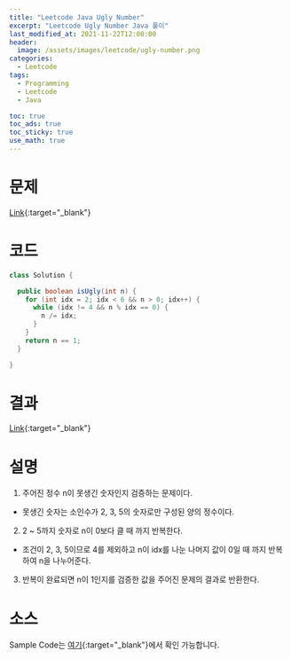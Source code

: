 ```yaml
---
title: "Leetcode Java Ugly Number"
excerpt: "Leetcode Ugly Number Java 풀이"
last_modified_at: 2021-11-22T12:00:00
header:
  image: /assets/images/leetcode/ugly-number.png
categories:
  - Leetcode
tags:
  - Programming
  - Leetcode
  - Java

toc: true
toc_ads: true
toc_sticky: true
use_math: true
---
```

# 문제
[Link](https://leetcode.com/problems/ugly-number/){:target="_blank"}

# 코드
```java
class Solution {

  public boolean isUgly(int n) {
    for (int idx = 2; idx < 6 && n > 0; idx++) {
      while (idx != 4 && n % idx == 0) {
        n /= idx;
      }
    }
    return n == 1;
  }

}
```

# 결과
[Link](https://leetcode.com/submissions/detail/590746728/){:target="_blank"}

# 설명
1. 주어진 정수 n이 못생긴 숫자인지 검증하는 문제이다.
- 못생긴 숫자는 소인수가 2, 3, 5의 숫자로만 구성된 양의 정수이다.

2. 2 ~ 5까지 숫자로 n이 0보다 클 때 까지 반복한다.
- 조건이 2, 3, 5이므로 4를 제외하고 n이 idx를 나눈 나머지 값이 0일 때 까지 반복하여 n을 나누어준다.

3. 반복이 완료되면 n이 1인지를 검증한 값을 주어진 문제의 결과로 반환한다.

# 소스
Sample Code는 [여기](https://github.com/GracefulSoul/leetcode/blob/master/src/main/java/gracefulsoul/problems/UglyNumber.java){:target="_blank"}에서 확인 가능합니다.